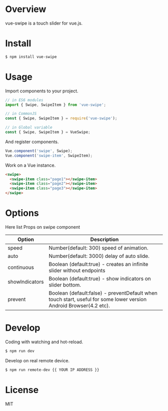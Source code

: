 # Overview

vue-swipe is a touch slider for vue.js.

# Install

```bash
$ npm install vue-swipe
```

# Usage

Import components to your project.

```JavaScript
// in ES6 modules
import { Swipe, SwipeItem } from 'vue-swipe';

// in CommonJS
const { Swipe, SwipeItem } = require('vue-swipe');

// in Global variable
const { Swipe, SwipeItem } = VueSwipe;
```

And register components.

```javascript
Vue.component('swipe', Swipe);
Vue.component('swipe-item', SwipeItem);
```

Work on a Vue instance.

```HTML
<swipe>
  <swipe-item class="page1"></swipe-item>
  <swipe-item class="page2"></swipe-item>
  <swipe-item class="page3"></swipe-item>
</swipe>
```

# Options

Here list Props on swipe component

| Option | Description |
| ----- | ----- |
| speed | Number(default: 300) speed of animation. |
| auto | Number(default: 3000) delay of auto slide. |
| continuous | Boolean (default:true) - creates an infinite slider without endpoints |
| showIndicators | Boolean (default:true) - show indicators on slider bottom. |
| prevent | Boolean (default:false) - preventDefault when touch start, useful for some lower version Android Browser(4.2 etc). |

# Develop

Coding with watching and hot-reload.

```bash
$ npm run dev
```

Develop on real remote device.

```bash
$ npm run remote-dev {{ YOUR IP ADDRESS }}
```

# License
MIT

